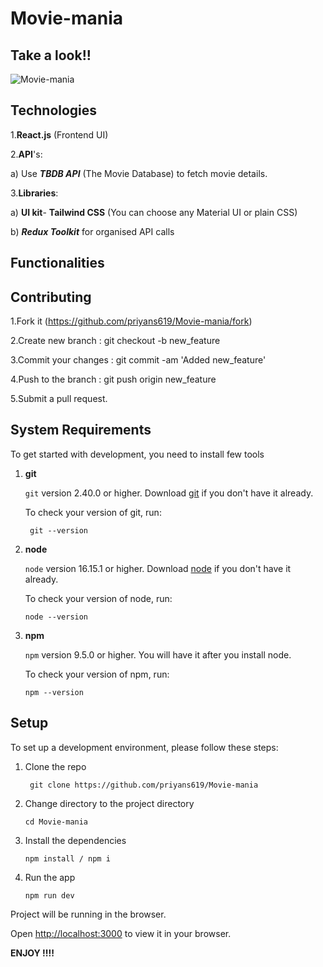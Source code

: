 # Movie-mania

## Take a look!!
![Movie-mania](https://github.com/priyans619/Movie-mania/assets/46921513/f724adb5-fe04-4b70-82ca-514b69dc23cd)

## Technologies
1.**React.js** (Frontend UI)

2.**API**'s:

   a) Use ***TBDB API*** (The Movie Database) to fetch movie details.

3.**Libraries**:
    
   a) **UI kit**- **Tailwind CSS** (You can choose any Material UI or plain CSS)

   b) ***Redux Toolkit*** for organised API calls
   
## Functionalities

## Contributing
1.Fork it (https://github.com/priyans619/Movie-mania/fork)

2.Create new branch : git checkout -b new_feature

3.Commit your changes : git commit -am 'Added new_feature'

4.Push to the branch : git push origin new_feature

5.Submit a pull request.


## System Requirements

To get started with development, you need to install few tools

1. **git** 
   
   `git` version 2.40.0 or higher. Download [git](https://git-scm.com/downloads) if you don't have it already.

   To check your version of git, run:

   ```shell
    git --version
   ```
2. **node** 

   `node` version 16.15.1 or higher. Download [node](https://nodejs.org/en/download/) if you don't have it already.

    To check your version of node, run:

    ```shell
    node --version
    ```

3. **npm**
  
    `npm` version 9.5.0 or higher. You will have it after you install node.

    To check your version of npm, run:

     ```shell
     npm --version
     ```
## Setup
To set up a development environment, please follow these steps:

1. Clone the repo

   ```shell
    git clone https://github.com/priyans619/Movie-mania
   ```

2. Change directory to the project directory

    ```shell
    cd Movie-mania
    ```

3. Install the dependencies
   
     ```shell
     npm install / npm i
      ```
4. Run the app
   
    ```shell
    npm run dev
    ```

 Project will be running in the browser.

 Open [http://localhost:3000](http://localhost:3000) to view it in your browser.

   **ENJOY !!!!**


